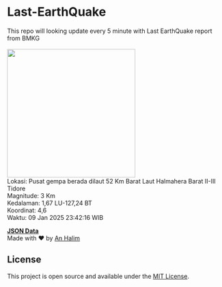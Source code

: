 # Last-EarthQuake
This repo will looking update every 5 minute with Last EarthQuake report from BMKG
<br>
<br>
<img src="undefined" width="300"/>
<br>
Lokasi: Pusat gempa berada dilaut 52 Km Barat Laut Halmahera Barat  II-III Tidore <br>
Magnitude: 3 Km <br>
Kedalaman: 1,67 LU-127,24 BT <br>
Koordinat: 4,6 <br>
Waktu: 09 Jan 2025 23:42:16 WIB <br>

<a href="./data/data.json">**JSON Data**</a>
<br>
Made with ❤️ by <a href="https://github.com/an-halim">An Halim</a>
## License

This project is open source and available under the [MIT License](LICENSE).
